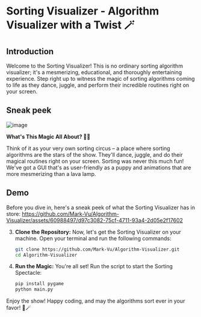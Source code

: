 # Sorting Visualizer - Algorithm Visualizer with a Twist 🪄

## Introduction

Welcome to the Sorting Visualizer! This is no ordinary sorting algorithm visualizer; it's a mesmerizing, educational, and thoroughly entertaining experience. Step right up to witness the magic of sorting algorithms coming to life as they dance, juggle, and perform their incredible routines right on your screen. 

## Sneak peek
![image](https://github.com/Mark-Vu/Algorithm-Visualizer/assets/60988497/3c421ed5-ab4f-4b8d-9b96-c1c44416cd68)

**What's This Magic All About? 🎩✨**

Think of it as your very own sorting circus – a place where sorting algorithms are the stars of the show. They'll dance, juggle, and do their magical routines right on your screen. Sorting was never this much fun! We've got a GUI that's as user-friendly as a puppy and animations that are more mesmerizing than a lava lamp.

## Demo
Before you dive in, here's a sneak peek of what the Sorting Visualizer has in store:
https://github.com/Mark-Vu/Algorithm-Visualizer/assets/60988497/d97c3082-75cf-4711-93a4-2d05e2f17602


3. **Clone the Repository:** Now, let's get the Sorting Visualizer on your machine. Open your terminal and run the following commands:

    ```bash
    git clone https://github.com/Mark-Vu/Algorithm-Visualizer.git
    cd Algorithm-Visualizer
    ```

4. **Run the Magic:** You're all set! Run the script to start the Sorting Spectacle:
    ```bash
    pip install pygame
    python main.py
    ```

Enjoy the show!
Happy coding, and may the algorithms sort ever in your favor! 🚀🪄

